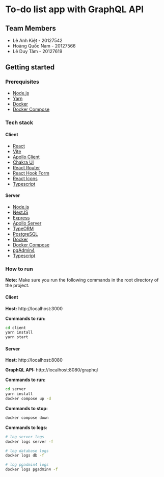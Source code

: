 # To-do list app with GraphQL API

## Team Members

- Lê Anh Kiệt - 20127542
- Hoàng Quốc Nam - 20127566
- Lê Duy Tâm - 20127619

## Getting started

### Prerequisites

- [Node.js](https://nodejs.org/en/)
- [Yarn](https://yarnpkg.com/en/)
- [Docker](https://www.docker.com/)
- [Docker Compose](https://docs.docker.com/compose/)

### Tech stack

#### Client

- [React](https://reactjs.org/)
- [Vite](https://vitejs.dev/)
- [Apollo Client](https://www.apollographql.com/docs/react/)
- [Chakra UI](https://chakra-ui.com/)
- [React Router](https://reactrouter.com/)
- [React Hook Form](https://react-hook-form.com/)
- [React Icons](https://react-icons.github.io/react-icons/)
- [Typescript](https://www.typescriptlang.org/)

#### Server

- [Node.js](https://nodejs.org/en/)
- [NestJS](https://nestjs.com/)
- [Express](https://expressjs.com/)
- [Apollo Server](https://www.apollographql.com/docs/apollo-server/)
- [TypeORM](https://typeorm.io/)
- [PostgreSQL](https://www.postgresql.org/)
- [Docker](https://www.docker.com/)
- [Docker Compose](https://docs.docker.com/compose/)
- [pgAdmin4](https://www.pgadmin.org/)
- [Typescript](https://www.typescriptlang.org/)

### How to run

**Note:** Make sure you run the following commands in the root directory of the project.

#### Client

**Host:** http://localhost:3000

**Commands to run:**

```bash
cd client
yarn install
yarn start
```

#### Server

**Host:** http://localhost:8080

**GraphQL API:** http://localhost:8080/graphql

**Commands to run:**

```bash
cd server
yarn install
docker compose up -d
```

**Commands to stop:**

```bash
docker compose down
```

**Commands to logs:**

```bash
# log server logs
docker logs server -f

# log database logs
docker logs db -f

# log pgadmin4 logs
docker logs pgadmin4 -f
```

